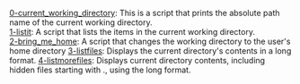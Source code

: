 [0-current_working_directory](0-current_working_directory): This is a script that prints the absolute path name of the current working directory.  
[1-listit](1-listit): A script that lists the items in the current working directory.  
[2-bring_me_home](2-bring_me_home): A script that changes the working directory to the user's home directory
[3-listfiles](3-listfiles): Displays the current directory's contents in a long format.
[4-listmorefiles](4-listmorefiles): Displays current directory contents, including hidden files starting with ., using the long format.


